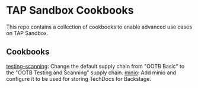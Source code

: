 # TAP Sandbox Cookbooks
This repo contains a collection of cookbooks to enable advanced use cases on TAP Sandbox.

## Cookbooks
[testing-scanning](/testing-scanning/README.md): Change the default supply chain from "OOTB Basic" to the "OOTB Testing and Scanning" supply chain.
[minio](/minio/README.md): Add minio and configure it to be used for storing TechDocs for Backstage.